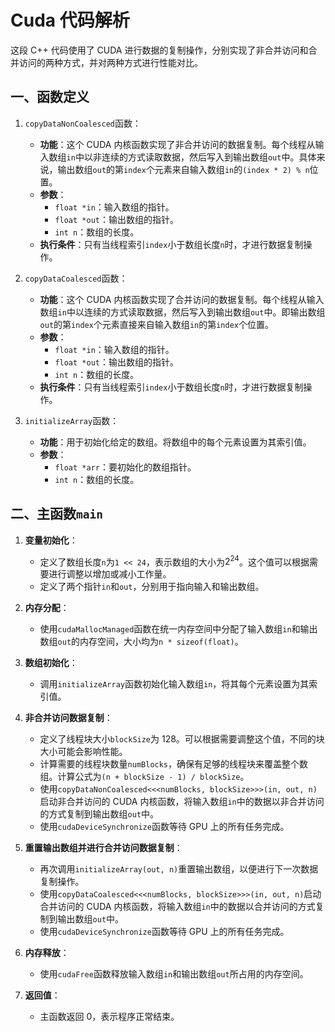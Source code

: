 # Cuda 代码解析

这段 C++ 代码使用了 CUDA 进行数据的复制操作，分别实现了非合并访问和合并访问的两种方式，并对两种方式进行性能对比。

## 一、函数定义

1. `copyDataNonCoalesced`函数：
   - **功能**：这个 CUDA 内核函数实现了非合并访问的数据复制。每个线程从输入数组`in`中以非连续的方式读取数据，然后写入到输出数组`out`中。具体来说，输出数组`out`的第`index`个元素来自输入数组`in`的`(index * 2) % n`位置。
   - **参数**：
     - `float *in`：输入数组的指针。
     - `float *out`：输出数组的指针。
     - `int n`：数组的长度。
   - **执行条件**：只有当线程索引`index`小于数组长度`n`时，才进行数据复制操作。

2. `copyDataCoalesced`函数：
   - **功能**：这个 CUDA 内核函数实现了合并访问的数据复制。每个线程从输入数组`in`中以连续的方式读取数据，然后写入到输出数组`out`中。即输出数组`out`的第`index`个元素直接来自输入数组`in`的第`index`个位置。
   - **参数**：
     - `float *in`：输入数组的指针。
     - `float *out`：输出数组的指针。
     - `int n`：数组的长度。
   - **执行条件**：只有当线程索引`index`小于数组长度`n`时，才进行数据复制操作。

3. `initializeArray`函数：
   - **功能**：用于初始化给定的数组。将数组中的每个元素设置为其索引值。
   - **参数**：
     - `float *arr`：要初始化的数组指针。
     - `int n`：数组的长度。

## 二、主函数`main`

1. **变量初始化**：
   - 定义了数组长度`n`为`1 << 24`，表示数组的大小为$2^{24}$。这个值可以根据需要进行调整以增加或减小工作量。
   - 定义了两个指针`in`和`out`，分别用于指向输入和输出数组。

2. **内存分配**：
   - 使用`cudaMallocManaged`函数在统一内存空间中分配了输入数组`in`和输出数组`out`的内存空间，大小均为`n * sizeof(float)`。

3. **数组初始化**：
   - 调用`initializeArray`函数初始化输入数组`in`，将其每个元素设置为其索引值。

4. **非合并访问数据复制**：
   - 定义了线程块大小`blockSize`为 128。可以根据需要调整这个值，不同的块大小可能会影响性能。
   - 计算需要的线程块数量`numBlocks`，确保有足够的线程块来覆盖整个数组。计算公式为`(n + blockSize - 1) / blockSize`。
   - 使用`copyDataNonCoalesced<<<numBlocks, blockSize>>>(in, out, n)`启动非合并访问的 CUDA 内核函数，将输入数组`in`中的数据以非合并访问的方式复制到输出数组`out`中。
   - 使用`cudaDeviceSynchronize`函数等待 GPU 上的所有任务完成。

5. **重置输出数组并进行合并访问数据复制**：
   - 再次调用`initializeArray(out, n)`重置输出数组，以便进行下一次数据复制操作。
   - 使用`copyDataCoalesced<<<numBlocks, blockSize>>>(in, out, n)`启动合并访问的 CUDA 内核函数，将输入数组`in`中的数据以合并访问的方式复制到输出数组`out`中。
   - 使用`cudaDeviceSynchronize`函数等待 GPU 上的所有任务完成。

6. **内存释放**：
   - 使用`cudaFree`函数释放输入数组`in`和输出数组`out`所占用的内存空间。

7. **返回值**：
   - 主函数返回 0，表示程序正常结束。